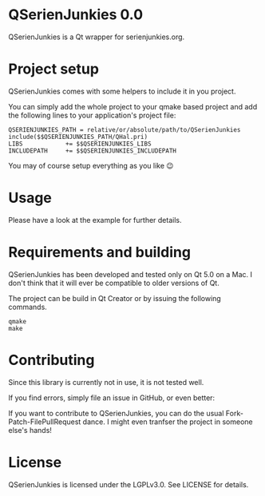 QSerienJunkies 0.0
========

QSerienJunkies is a Qt wrapper for serienjunkies.org.


Project setup
=============

QSerienJunkies comes with some helpers to include it in you project.

You can simply add the whole project to your qmake based project and add the following lines to your application's project file:

````
QSERIENJUNKIES_PATH = relative/or/absolute/path/to/QSerienJunkies
include($$QSERIENJUNKIES_PATH/QHal.pri)
LIBS            += $$QSERIENJUNKIES_LIBS
INCLUDEPATH     += $$QSERIENJUNKIES_INCLUDEPATH
`````

You may of course setup everything as you like :wink:


Usage
=====

Please have a look at the example for further details.

Requirements and building
=========================

QSerienJunkies has been developed and tested only on Qt 5.0 on a Mac. I don't think that it will ever be compatible to older versions of Qt.

The project can be build in Qt Creator or by issuing the following commands.

````
qmake
make
````

Contributing
============
Since this library is currently not in use, it is not tested well.

If you find errors, simply file an issue in GitHub, or even better:

If you want to contribute to QSerienJunkies, you can do the usual Fork-Patch-FilePullRequest dance. I might even tranfser the project in someone else's hands!

License
=======

QSerienJunkies is licensed under the LGPLv3.0. See LICENSE for details.
